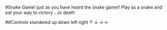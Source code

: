 #Snake Game!
 just as you have heard the snake game!! Play as a snake and eat your way to victory ...or death

##Controls
standered up down left right
 ↑ ↓ → ←

